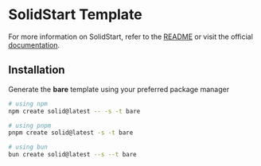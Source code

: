 # SolidStart Template

For more information on SolidStart, refer to the [README](https://github.com/solidjs/solid-start/tree/main/packages/start#readme) or visit the official [documentation](https://docs.solidjs.com/solid-start/).

## Installation

Generate the **bare** template using your preferred package manager

```bash
# using npm
npm create solid@latest -- -s -t bare
```

```bash
# using pnpm
pnpm create solid@latest -s -t bare
```

```bash
# using bun
bun create solid@latest --s --t bare
```
